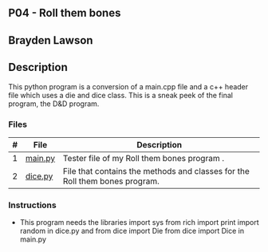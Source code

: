 ## P04 - Roll them bones
## Brayden Lawson
## Description 

This python program is a conversion of a main.cpp file and a c++ header file which uses a die and dice class. 
This is a sneak peek of the final program, the D&D program. 

### Files

|   #   | File     | Description                      |
| :---: | -------- | -------------------------------- |
|   1   | [main.py](https://github.com/bglawson1001/2143-OOP-Lawson/blob/main/Assignments/P04/main.py) | Tester file of my Roll them bones program . |
|   2   | [dice.py](https://github.com/bglawson1001/2143-OOP-Lawson/blob/main/Assignments/P04/dice.py)| File that contains the methods and classes for the Roll them bones program.

### Instructions

- This program needs the libraries import sys
from rich import print
import random in dice.py and from dice import Die
from dice import Dice in main.py


